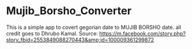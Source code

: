 # Mujib_Borsho_Converter
This is a simple app to covert gegorian date to MUJIB BORSHO date. all credit goes to Dhrubo Kamal. Source: https://m.facebook.com/story.php?story_fbid=2553849088270443&amp;id=100009361299872
